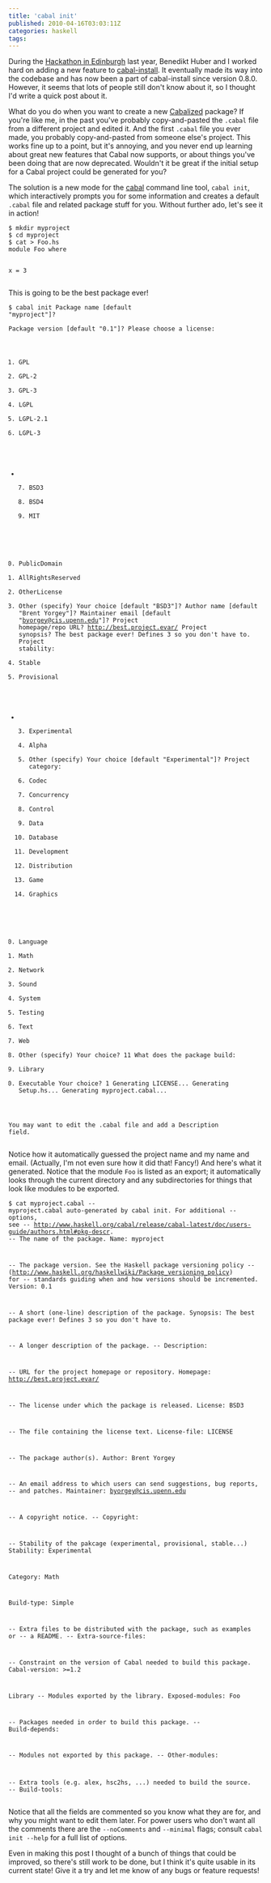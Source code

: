 ```yaml
---
title: 'cabal init'
published: 2010-04-16T03:03:11Z
categories: haskell
tags: 
---
```


<p>During the <a href="http://haskell.org/haskellwiki/Hac7">Hackathon in Edinburgh</a> last year, Benedikt Huber and I worked hard on adding a new feature to <a href="http://haskell.org/haskellwiki/Cabal-Install">cabal-install</a>. It eventually made its way into the codebase and has now been a part of cabal-install since version 0.8.0. However, it seems that lots of people still don't know about it, so I thought I'd write a quick post about it.</p><p>What do you do when you want to create a new <a href="http://www.haskell.org/cabal/">Cabalized</a> package? If you're like me, in the past you've probably copy-and-pasted the <code>.cabal</code> file from a different project and edited it. And the first <code>.cabal</code> file you ever made, you probably copy-and-pasted from someone else's project. This works fine up to a point, but it's annoying, and you never end up learning about great new features that Cabal now supports, or about things you've been doing that are now deprecated. Wouldn't it be great if the initial setup for a Cabal project could be generated for you?</p><p>The solution is a new mode for the <a href="http://haskell.org/haskellwiki/Cabal-Install">cabal</a> command line tool, <code>cabal init</code>, which interactively prompts you for some information and creates a default <code>.cabal</code> file and related package stuff for you. Without further ado, let's see it in action!</p><pre><code>$ mkdir myproject
$ cd myproject
$ cat &gt; Foo.hs
module Foo where

x = 3</code></pre><p>This is going to be the best package ever!</p><pre><code>$ cabal init
Package name [default "myproject"]?           
Package version [default "0.1"]? 
Please choose a license:
   1) GPL
   2) GPL-2
   3) GPL-3
   4) LGPL
   5) LGPL-2.1
   6) LGPL-3
 * 7) BSD3
   8) BSD4
   9) MIT
  10) PublicDomain
  11) AllRightsReserved
  12) OtherLicense
  13) Other (specify)
Your choice [default "BSD3"]? 
Author name [default "Brent Yorgey"]? 
Maintainer email [default "byorgey@cis.upenn.edu"]? 
Project homepage/repo URL? http://best.project.evar/
Project synopsis? The best package ever!  Defines 3 so you don't have to.
Project stability:
   1) Stable
   2) Provisional
 * 3) Experimental
   4) Alpha
   5) Other (specify)
Your choice [default "Experimental"]? 
Project category:
   1) Codec
   2) Concurrency
   3) Control
   4) Data
   5) Database
   6) Development
   7) Distribution
   8) Game
   9) Graphics
  10) Language
  11) Math
  12) Network
  13) Sound
  14) System
  15) Testing
  16) Text
  17) Web
  18) Other (specify)
Your choice? 11
What does the package build:
   1) Library
   2) Executable
Your choice? 1
Generating LICENSE...
Generating Setup.hs...
Generating myproject.cabal...

You may want to edit the .cabal file and add a Description field.</code></pre><p>Notice how it automatically guessed the project name and my name and email. (Actually, I'm not even sure how it did that! Fancy!) And here's what it generated. Notice that the module <code>Foo</code> is listed as an export; it automatically looks through the current directory and any subdirectories for things that look like modules to be exported.</p><pre><code>$ cat myproject.cabal
-- myproject.cabal auto-generated by cabal init. For additional
-- options, see
-- http://www.haskell.org/cabal/release/cabal-latest/doc/users-guide/authors.html#pkg-descr.
-- The name of the package.
Name:                myproject

-- The package version. See the Haskell package versioning policy
-- (http://www.haskell.org/haskellwiki/Package_versioning_policy) for
-- standards guiding when and how versions should be incremented.
Version:             0.1

-- A short (one-line) description of the package.
Synopsis:            The best package ever!  Defines 3 so you don't have to.

-- A longer description of the package.
-- Description:         

-- URL for the project homepage or repository.
Homepage:            http://best.project.evar/

-- The license under which the package is released.
License:             BSD3

-- The file containing the license text.
License-file:        LICENSE

-- The package author(s).
Author:              Brent Yorgey

-- An email address to which users can send suggestions, bug reports,
-- and patches.
Maintainer:          byorgey@cis.upenn.edu

-- A copyright notice.
-- Copyright:           

-- Stability of the pakcage (experimental, provisional, stable...)
Stability:           Experimental

Category:            Math

Build-type:          Simple

-- Extra files to be distributed with the package, such as examples or
-- a README.
-- Extra-source-files:  

-- Constraint on the version of Cabal needed to build this package.
Cabal-version:       &gt;=1.2


Library
  -- Modules exported by the library.
  Exposed-modules:     Foo

  -- Packages needed in order to build this package.
  -- Build-depends:       

  -- Modules not exported by this package.
  -- Other-modules:       

  -- Extra tools (e.g. alex, hsc2hs, ...) needed to build the source.
  -- Build-tools:         </code></pre><p>Notice that all the fields are commented so you know what they are for, and why you might want to edit them later. For power users who don't want all the comments there are the <code>--noComments</code> and <code>--minimal</code> flags; consult <code>cabal init --help</code> for a full list of options.</p><p>Even in making this post I thought of a bunch of things that could be improved, so there's still work to be done, but I think it's quite usable in its current state! Give it a try and let me know of any bugs or feature requests!</p>

